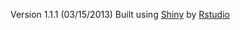 Version 1.1.1 (03/15/2013)
Built using [Shiny](http://www.rstudio.com/shiny/) by [Rstudio](http://www.rstudio.com/)
